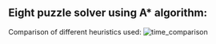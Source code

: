 ## Eight puzzle solver using A* algorithm:

Comparison of different heuristics used:
![time_comparison](https://user-images.githubusercontent.com/83658560/225286665-83392e9f-580b-4c0f-a360-77729df07c07.png)
